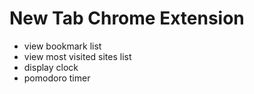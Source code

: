 # New Tab Chrome Extension

- view bookmark list
- view most visited sites list
- display clock
- pomodoro timer
